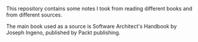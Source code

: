 This repository contains some notes I took from reading different books and from different sources.

The main book used as a source is Software Architect's Handbook by Joseph Ingeno, published by Packt publishing.

